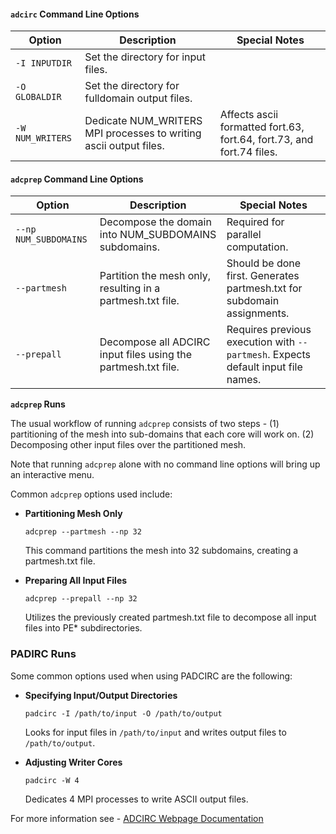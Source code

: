 
#### `adcirc` Command Line Options

| Option                            | Description                                                                                   | Special Notes                                                                                 |
| --------------------------------- | --------------------------------------------------------------------------------------------- | --------------------------------------------------------------------------------------------- |
| `-I INPUTDIR`                     | Set the directory for input files.                                                            |                                                                                               |
| `-O GLOBALDIR`                    | Set the directory for fulldomain output files.                                                |                                                                                               |
| `-W NUM_WRITERS`                  | Dedicate NUM_WRITERS MPI processes to writing ascii output files.                             | Affects ascii formatted fort.63, fort.64, fort.73, and fort.74 files.                         |

#### `adcprep` Command Line Options

| Option                | Description                                                                                   | Special Notes                                                                    |
| --------------------- | --------------------------------------------------------------------------------------------- | -------------------------------------------------------------------------------- |
| `--np NUM_SUBDOMAINS` | Decompose the domain into NUM_SUBDOMAINS subdomains.                                          | Required for parallel computation.                                               |
| `--partmesh`          | Partition the mesh only, resulting in a partmesh.txt file.                                    | Should be done first. Generates partmesh.txt for subdomain assignments.          |
| `--prepall`           | Decompose all ADCIRC input files using the partmesh.txt file.                                 | Requires previous execution with `--partmesh`. Expects default input file names. |

**`adcprep` Runs**

The usual workflow of running `adcprep` consists of two steps - (1) partitioning of the mesh into sub-domains that each core will work on. (2) Decomposing other input files over the partitioned mesh.

Note that running `adcprep` alone with no command line options will bring up an interactive menu.

Common `adcprep` options used include:

- **Partitioning Mesh Only**

  ```
  adcprep --partmesh --np 32
  ```

  This command partitions the mesh into 32 subdomains, creating a partmesh.txt file.

- **Preparing All Input Files**

  ```
  adcprep --prepall --np 32
  ```

  Utilizes the previously created partmesh.txt file to decompose all input files into PE* subdirectories.

### PADIRC Runs

Some common options used when using PADCIRC are the following:

- **Specifying Input/Output Directories**

  ```
  padcirc -I /path/to/input -O /path/to/output
  ```

  Looks for input files in `/path/to/input` and writes output files to `/path/to/output`.

- **Adjusting Writer Cores**

  ```
  padcirc -W 4
  ```

  Dedicates 4 MPI processes to write ASCII output files.

For more information see - [ADCIRC Webpage Documentation](https://adcirc.org/home/documentation/generic-adcirc-command-line-options/)
